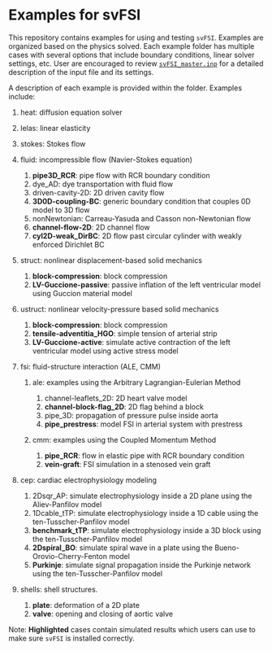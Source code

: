 
# **Examples for svFSI**

This repository contains examples for using and testing `svFSI`. Examples are organized based on the physics solved. Each example folder has multiple cases with several options that include boundary conditions, linear solver settings, etc. User are encouraged to review [`svFSI_master.inp`](./svFSI_master.inp) for a detailed description of the input file and its settings.

A description of each example is provided within the folder. Examples include:

1. heat: diffusion equation solver
2. lelas: linear elasticity
3. stokes: Stokes flow
4. fluid: incompressible flow (Navier-Stokes equation)
   1. **pipe3D_RCR**: pipe flow with RCR boundary condition
   2. dye_AD: dye transportation with fluid flow
   3. driven-cavity-2D: 2D driven cavity flow
   4. **3D0D-coupling-BC**: generic boundary condition that couples 0D model to 3D flow
   5. nonNewtonian: Carreau-Yasuda and Casson non-Newtonian flow
   6. **channel-flow-2D**: 2D channel flow
   7. **cyl2D-weak_DirBC**: 2D flow past circular cylinder with weakly enforced Dirichlet BC

5. struct: nonlinear displacement-based solid mechanics
   1. **block-compression**: block compression 
   2. **LV-Guccione-passive**: passive inflation of the left ventricular model using Guccion material model

6. ustruct: nonlinear velocity-pressure based solid mechanics
   1. **block-compression**: block compression
   2. **tensile-adventitia_HGO**: simple tension of arterial strip
   3. **LV-Guccione-active**: simulate active contraction of the left ventricular model using active stress model

7. fsi: fluid-structure interaction (ALE, CMM)
   1. ale: examples using the Arbitrary Lagrangian-Eulerian Method
      1. channel-leaflets_2D: 2D heart valve model
      2. **channel-block-flag_2D**: 2D flag behind a block
      3. pipe_3D: propagation of pressure pulse inside aorta
      4. **pipe_prestress**: model FSI in arterial system with prestress

   2. cmm: examples using the Coupled Momentum Method
      1. **pipe_RCR**: flow in elastic pipe with RCR boundary condition
      2. **vein-graft**: FSI simulation in a stenosed vein graft

8. cep: cardiac electrophysiology modeling
   1. 2Dsqr_AP: simulate electrophysiology inside a 2D plane using the Aliev-Panfilov model
   2. 1Dcable_tTP: simulate electrophysiology inside a 1D cable using the ten-Tusscher-Panfilov model
   3. **benchmark_tTP**: simulate electrophysiology inside a 3D block using the ten-Tusscher-Panfilov model
   4. **2Dspiral_BO**: simulate spiral wave in a plate using the Bueno-Orovio-Cherry-Fenton model 
   5. **Purkinje**: simulate signal propagation inside the Purkinje network using the ten-Tusscher-Panfilov model 

9. shells: shell structures. 
   1. **plate**: deformation of a 2D plate
   2. **valve**: opening and closing of aortic valve


Note: **Highlighted** cases contain simulated results which users can use to make sure `svFSI` is installed correctly. 
